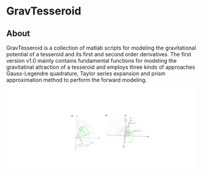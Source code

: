 # GravTesseroid
## About
GravTesseroid is a collection of matlab scripts for modeling the gravitational potential of a tesseroid and its first and second order derivatives.
The first version v1.0 mainly contains fundamental functions for modeling the gravitatinal attraction of a tesseroid and employs three kinds of approaches Gauss-Legendre quadrature, Taylor series expansion and prism approximation method to perform the forward modeling.

![a geometry of a tesseroid](https://github.com/QiuLOngjun/GravTesseroid/blob/master/images/Fig01.gif)

